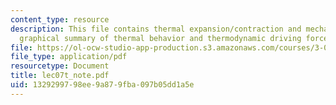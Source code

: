```yaml
---
content_type: resource
description: This file contains thermal expansion/contraction and mechanical expansion/compression,
  graphical summary of thermal behavior and thermodynamic driving forces.
file: https://ol-ocw-studio-app-production.s3.amazonaws.com/courses/3-012-fundamentals-of-materials-science-fall-2005/1329299798ee9a879fba097b05dd1a5e_lec07t_note.pdf
file_type: application/pdf
resourcetype: Document
title: lec07t_note.pdf
uid: 13292997-98ee-9a87-9fba-097b05dd1a5e
---
```

